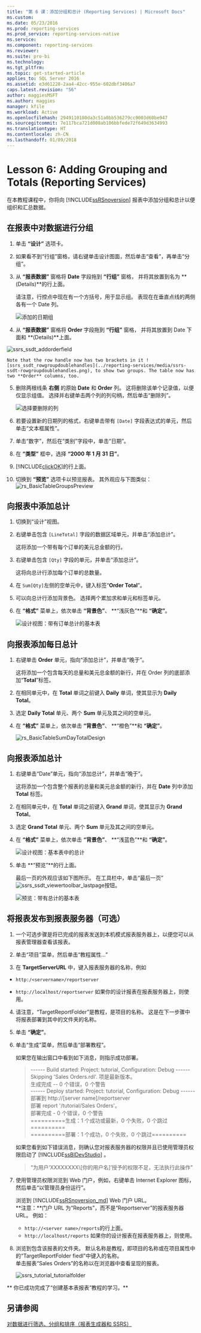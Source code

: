 ```yaml
---
title: "第 6 课：添加分组和总计 (Reporting Services) | Microsoft Docs"
ms.custom: 
ms.date: 05/23/2016
ms.prod: reporting-services
ms.prod_service: reporting-services-native
ms.service: 
ms.component: reporting-services
ms.reviewer: 
ms.suite: pro-bi
ms.technology: 
ms.tgt_pltfrm: 
ms.topic: get-started-article
applies_to: SQL Server 2016
ms.assetid: e3d61228-2aa4-42cc-955e-602dbf3406a7
caps.latest.revision: "56"
author: maggiesMSFT
ms.author: maggies
manager: kfile
ms.workload: Active
ms.openlocfilehash: 2949110180da3c51a0bb536279cc9003d60be947
ms.sourcegitcommit: 7e117bca721d008ab106bbfede72f649d3634993
ms.translationtype: HT
ms.contentlocale: zh-CN
ms.lasthandoff: 01/09/2018
---
```

# <a name="lesson-6-adding-grouping-and-totals-reporting-services"></a>Lesson 6: Adding Grouping and Totals (Reporting Services)
在本教程课程中，你将向 [!INCLUDE[ssRSnoversion](../includes/ssrsnoversion-md.md)] 报表中添加分组和总计以便组织和汇总数据。  
  
  
## <a name="bkmk_groupdata"></a>在报表中对数据进行分组  
  
1.  单击 **“设计”** 选项卡。  
  
2.  如果看不到“行组”窗格，请右键单击设计图面，然后单击“查看”，再单击“分组”。  
  
3.  从 **“报表数据”** 窗格将 **Date** 字段拖到 **“行组”** 窗格， 并将其放置到名为 **(Details)**的行上面。
  
    请注意，行控点中现在有一个方括号，用于显示组。 表现在在垂直点线的两侧各有一个 Date 列。  
  
    ![添加的日期组](../reporting-services/media/rs-basictablegroups1design.png "添加的日期组")  
  
4.  从 **“报表数据”** 窗格将 **Order** 字段拖到 **“行组”** 窗格， 并将其放置到 Date 下面和 **(Details)**上面。

![ssrs_ssdt_addorderfield](../reporting-services/media/ssrs-ssdt-addorderfield.png)   
  
    Note that the row handle now has two brackets in it ![ssrs_ssdt_rowgroupdoublehandles](../reporting-services/media/ssrs-ssdt-rowgroupdoublehandles.png), to show two groups. The table now has two **Order** columns, too.  
  
5.  删除两根线条 **右侧** 的原始 **Date** 和 **Order** 列。 这将删除该单个记录值，以便仅显示组值。 选择并右键单击两个列的列句柄，然后单击“删除列”。  
  
    ![选择要删除的列](../reporting-services/media/rs-basictablegroupsdeletecols.gif "选择要删除的列")  
  
6.  若要设置新的日期列的格式，右键单击带有 `[Date]` 字段表达式的单元，然后单击“文本框属性”。  
  
7.  单击“数字”，然后在“类别”字段中，单击“日期”。  
  
8.  在 **“类型”** 框中，选择 **“2000 年 1 月 31 日”**。  
  
9.  [!INCLUDE[clickOK](../includes/clickok-md.md)]的行上面。  
  
10.  切换到 **“预览”** 选项卡以预览报表。 其外观应与下图类似：  
    ![rs_BasicTableGroupsPreview](../reporting-services/media/rs-basictablegroupspreview.png) 
  
## <a name="bkmk_addtotals"></a>向报表中添加总计  
  
1.  切换到“设计”视图。  
  
2.  右键单击包含 `[LineTotal]` 字段的数据区域单元，并单击“添加总计”。  
  
    这将添加一个带有每个订单的美元总金额的行。  
  
3.  右键单击包含 `[Qty]` 字段的单元，并单击“添加总计”。  
  
    这将向总计行添加每个订单的总数量。  
  
4.  在 `Sum[Qty]`左侧的空单元中，键入标签“**Order Total**”。  
  
5.  可以向总计行添加背景色。 选择两个累加求和单元和标签单元。  
  
6.  在 **“格式”** 菜单上，依次单击 **“背景色”**、 **“浅灰色”**和 **“确定”**。  
  
    ![设计视图：带有订单总计的基本表](../reporting-services/media/rs-basictablesumlinetotaldesign.gif "Design view: Basic table with order total")  
  
## <a name="bkmk_adddailytotal"></a>向报表添加每日总计  
  
1.  右键单击 **Order** 单元，指向“添加总计”，并单击“晚于”。  
  
    这将添加一个包含每天的总量和美元总金额的新行，并在 Order 列的底部添加“**Total**”标签。  
  
2.  在相同单元中，在 **Total** 单词之前键入 **Daily** 单词，使其显示为 **Daily Total**。  
  
3.  选定 **Daily Total** 单元、两个 **Sum** 单元及其之间的空单元。  
  
4.  在 **“格式”** 菜单上，依次单击 **“背景色”**、 **“橙色”**和 **“确定”**。  
  
    ![](../reporting-services/media/rs-basictablesumdaytotaldesign.gif "rs_BasicTableSumDayTotalDesign")  
  
## <a name="bkmk_addgrandtotal"></a>向报表添加总计  
  
1.  右键单击“Date”单元，指向“添加总计”，并单击“晚于”。  
  
    这将添加一个包含整个报表的总量和美元总金额的新行，并在 **Date** 列中添加 **Total** 标签。  
  
2.  在相同单元中，在 **Total** 单词之前键入 **Grand** 单词，使其显示为 **Grand Total**。  
  
3.  选定 **Grand Total** 单元、两个 **Sum** 单元及其之间的空单元。  
  
4.  在 **“格式”** 菜单上，依次单击 **“背景色”**、 **“浅蓝色”**和 **“确定”**。  
  
    ![设计视图：基本表中的总计](../reporting-services/media/rs-basictablesumgrandtotaldesign.gif "Design view: Grand total in basic table")  
  
5.  单击 **“预览”**的行上面。  
  
    最后一页的外观应该如下图所示。 在工具栏中，单击“最后一页” ![ssrs_ssdt_viewertoolbar_lastpage](../reporting-services/media/ssrs-ssdt-viewertoolbar-lastpage.png)按钮。   
  
    ![预览：带有总计的基本表](../reporting-services/media/rs-basictablesumgrandtotalpreview.gif "Preview: Basic table with grand total")  
  
## <a name="bkmk_publishreport"></a>将报表发布到报表服务器（可选）  
  
1.  一个可选步骤是将已完成的报表发送到本机模式报表服务器上，以便您可以从报表管理器查看该报表。  
  
2.  单击“项目”菜单，然后单击“教程属性...”  
  
3.  在 **TargetServerURL** 中，键入报表服务器的名称，例如   
- `http:/<servername>/reportserver`  
   
- `http://localhost/reportserver` 如果你的设计报表在报表服务器上，则使用。  
  
  
4. 请注意，“TargetReportFolder”是教程，是项目的名称。  这是在下一步骤中将报表部署到其中的文件夹的名称。  
5. 单击 **“确定”**。  
  
6.  单击“生成”菜单，然后单击“部署教程”。  
  
    如果您在输出窗口中看到如下消息，则指示成功部署。  
  
    > ------ Build started: Project: tutorial, Configuration: Debug ------  
    > Skipping 'Sales Orders.rdl'. 项是最新版本。  
    > 生成完成 -- 0 个错误，0 个警告  
    > ------ Deploy started: Project: tutorial, Configuration: Debug ------  
    > 部署到 http://[server name]/reportserver  
    > 部署 report '/tutorial/Sales Orders'。  
    > 部署完成 - 0 个错误，0 个警告  
    > ==========生成：1 个成功或最新，0 个失败，0 个跳过==========  
    > ==========部署：1 个成功，0 个失败，0 个跳过==========  
  
    如果您看到如下错误消息，则确认您对报表服务器的权限并且已使用管理员权限启动了 [!INCLUDE[ssBIDevStudio](../includes/ssbidevstudio-md.md)] 。  
  
    > “为用户‘XXXXXXXX\\[你的用户名]’授予的权限不足，无法执行此操作”  
  
7.  使用管理员权限浏览到 Web 门户，例如，右键单击 Internet Explorer 图标，然后单击“以管理员身份运行”。  
  
    浏览到 [!INCLUDE[ssRSnoversion_md](../includes/ssrsnoversion-md.md)] Web 门户 URL。   
    **注意：**门户 URL 为“Reports”，而不是“Reportserver”的报表服务器 URL。  例如：   
    - `http://<server name>/reports`的行上面。  
     - `http://localhost/reports` 如果你的设计报表在报表服务器上，则使用。  
  
8.  浏览到包含该报表的文件夹。 默认名称是教程，即项目的名称或在项目属性中的“TargetReportFolder fiedl”中键入的名称。   
单击报表“Sales Orders”的名称以在浏览器中查看呈现的报表。  
  
    ![ssrs_tutorial_tutorialfolder](../reporting-services/media/ssrs-tutorial-tutorialfolder.png)  
 
** 你已成功完成了“创建基本表报表”教程的学习。**  
  
## <a name="see-also"></a>另请参阅  
[对数据进行筛选、分组和排序（报表生成器和 SSRS）](../reporting-services/report-design/filter-group-and-sort-data-report-builder-and-ssrs.md)  
  
  
  

